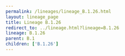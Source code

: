 ```yaml
---
permalink: /lineages/lineage_B.1.26.html
layout: lineage_page
title: Lineage B.1.26
redirect_to: ../lineage.html?lineage=B.1.26
lineage: B.1.26
parent: B.1
children: ['B.1.26']
---
```

